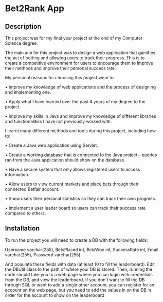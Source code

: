 # Bet2Rank App

## Description

This project was for my final year project at the end of my Computer Science degree.

The main aim for this project was to design a web application that gamifies the act of betting and allowing users to track their progress. This is to create a competitive environment for users to encourage them to improve their methods and improve their personal success rate.

My personal reasons for choosing this project were to:

• Improve my knowledge of web applications and the process of designing and implementing one.

• Apply what I have learned over the past 4 years of my degree to the project.

• Improve my skills in Java and improve my knowledge of different libraries and functionalities I have not previously worked with.


I learnt many different methods and tools during this project, including how to:

• Create a Java web application using Servlet.

• Create a working database that is connected to the Java project – queries ran from the Java application should show on the database.

• Have a secure system that only allows registered users to access information.

• Allow users to view current markets and place bets through their connected Betfair account.

• Show users their personal statistics so they can track their own progress.

• Implement a user leader board so users can track their success rate compared to others.

## Installation

To run the project you will need to create a DB with the following fields:

Username varchar(255), BetsPlaced int, BetsWon int, SuccessRate int, Email varchar(255), Password varchar(255)

And populate these fields with data (at least 10 to fill the leaderboard). Edit the DBUtil class to the path of where your DB is stored. Then, running the code should take you to a web page where you can login with credentials from the DB, and view the leaderboard. If you don't want to fill the DB through SQL or want to add a single other account, you can register for an account on the web page, but you need to add the values in on the DB in order for the account to show on the leaderboard.
